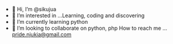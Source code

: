 - 👋 Hi, I’m @sikujua
- 👀 I’m interested in ...Learning, coding and discovering
- 🌱 I’m currently learning python
- 💞️ I’m looking to collaborate on python, php
How to reach me ... pride.njukia@gmail.com

<!---
sikujua/sikujua is a ✨ special ✨ repository because its `README.md` (this file) appears on your GitHub profile.
You can click the Preview link to take a look at your changes.
--->
